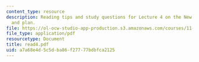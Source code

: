 ```yaml
---
content_type: resource
description: Reading tips and study questions for Lecture 4 on the New Orleans panel
  and plan.
file: https://ol-ocw-studio-app-production.s3.amazonaws.com/courses/11-201-gateway-planning-action-fall-2007/a7a68e4d5c5dba86f27777bdbfca2125_read4.pdf
file_type: application/pdf
resourcetype: Document
title: read4.pdf
uid: a7a68e4d-5c5d-ba86-f277-77bdbfca2125
---
```

